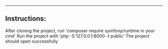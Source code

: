 ---------------
Instructions:
---------------
After cloning the project, run 'composer require symfony/runtime in your cmd'
Run the project with 'php -S 127.0.0.1:8000 -t public'
The project should open successfully
